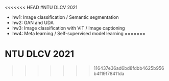 <<<<<<< HEAD
#NTU DLCV 2021
- hw1: Image classification / Semantic segmentation
- hw2: GAN and UDA
- hw3: Image classification with ViT / Image captioning
- hw4: Meta learning / Self-supervised model learning 
=======
# NTU DLCV 2021
>>>>>>> 116437e36ad6bd8fdbb4625b956b4f19f78411da
